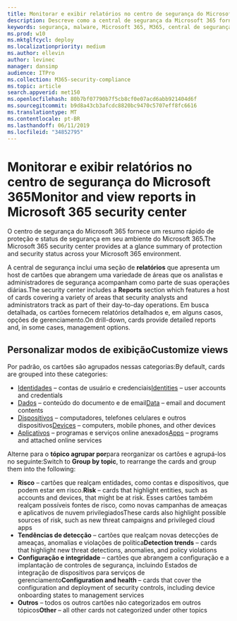 ```yaml
---
title: Monitorar e exibir relatórios no centro de segurança do Microsoft 365
description: Descreve como a central de segurança da Microsoft 365 fornece um resumo rápido de proteção e status de segurança.
keywords: segurança, malware, Microsoft 365, M365, central de segurança, monitor, relatório, status
ms.prod: w10
ms.mktglfcycl: deploy
ms.localizationpriority: medium
ms.author: ellevin
author: levinec
manager: dansimp
audience: ITPro
ms.collection: M365-security-compliance
ms.topic: article
search.appverid: met150
ms.openlocfilehash: 80b7bf07790b7f5cb8cf0e07acd6abb921404d6f
ms.sourcegitcommit: b9d8a43cb3afcdc8820bc9470c5707eff8fc6616
ms.translationtype: MT
ms.contentlocale: pt-BR
ms.lasthandoff: 06/11/2019
ms.locfileid: "34852795"
---
```

# <a name="monitor-and-view-reports-in-microsoft-365-security-center"></a><span data-ttu-id="f37f8-104">Monitorar e exibir relatórios no centro de segurança do Microsoft 365</span><span class="sxs-lookup"><span data-stu-id="f37f8-104">Monitor and view reports in Microsoft 365 security center</span></span>

<span data-ttu-id="f37f8-105">O centro de segurança do Microsoft 365 fornece um resumo rápido de proteção e status de segurança em seu ambiente do Microsoft 365.</span><span class="sxs-lookup"><span data-stu-id="f37f8-105">The Microsoft 365 security center provides at a glance summary of protection and security status across your Microsoft 365 environment.</span></span>

<span data-ttu-id="f37f8-106">A central de segurança inclui uma seção de **relatórios** que apresenta um host de cartões que abrangem uma variedade de áreas que os analistas e administradores de segurança acompanham como parte de suas operações diárias.</span><span class="sxs-lookup"><span data-stu-id="f37f8-106">The security center includes a **Reports** section which features a host of cards covering a variety of areas that security analysts and administrators track as part of their day-to-day operations.</span></span> <span data-ttu-id="f37f8-107">Em busca detalhada, os cartões fornecem relatórios detalhados e, em alguns casos, opções de gerenciamento.</span><span class="sxs-lookup"><span data-stu-id="f37f8-107">On drill-down, cards provide detailed reports and, in some cases, management options.</span></span>

## <a name="customize-views"></a><span data-ttu-id="f37f8-108">Personalizar modos de exibição</span><span class="sxs-lookup"><span data-stu-id="f37f8-108">Customize views</span></span>

<span data-ttu-id="f37f8-109">Por padrão, os cartões são agrupados nessas categorias:</span><span class="sxs-lookup"><span data-stu-id="f37f8-109">By default, cards are grouped into these categories:</span></span>
  
* <span data-ttu-id="f37f8-110">[Identidades](monitor-and-report-identities.md) – contas de usuário e credenciais</span><span class="sxs-lookup"><span data-stu-id="f37f8-110">[Identities](monitor-and-report-identities.md) – user accounts and credentials</span></span>
* <span data-ttu-id="f37f8-111">[Dados](monitor-data.md) – conteúdo do documento e de email</span><span class="sxs-lookup"><span data-stu-id="f37f8-111">[Data](monitor-data.md) – email and document contents</span></span>
* <span data-ttu-id="f37f8-112">[Dispositivos](monitor-devices.md) – computadores, telefones celulares e outros dispositivos</span><span class="sxs-lookup"><span data-stu-id="f37f8-112">[Devices](monitor-devices.md) – computers, mobile phones, and other devices</span></span>
* <span data-ttu-id="f37f8-113">[Aplicativos](monitor-apps.md) – programas e serviços online anexados</span><span class="sxs-lookup"><span data-stu-id="f37f8-113">[Apps](monitor-apps.md) – programs and attached online services</span></span>

<span data-ttu-id="f37f8-114">Alterne para o **tópico agrupar por**para reorganizar os cartões e agrupá-los no seguinte:</span><span class="sxs-lookup"><span data-stu-id="f37f8-114">Switch to **Group by topic**, to rearrange the cards and group them into the following:</span></span>

* <span data-ttu-id="f37f8-115">**Risco** – cartões que realçam entidades, como contas e dispositivos, que podem estar em risco.</span><span class="sxs-lookup"><span data-stu-id="f37f8-115">**Risk** – cards that highlight entities, such as accounts and devices, that might be at risk.</span></span> <span data-ttu-id="f37f8-116">Esses cartões também realçam possíveis fontes de risco, como novas campanhas de ameaças e aplicativos de nuvem privilegiados</span><span class="sxs-lookup"><span data-stu-id="f37f8-116">These cards also highlight possible sources of risk, such as new threat campaigns and privileged cloud apps</span></span>  
* <span data-ttu-id="f37f8-117">**Tendências de detecção** – cartões que realçam novas detecções de ameaças, anomalias e violações de política</span><span class="sxs-lookup"><span data-stu-id="f37f8-117">**Detection trends** – cards that highlight new threat detections, anomalies, and policy violations</span></span>
* <span data-ttu-id="f37f8-118">**Configuração e integridade** – cartões que abrangem a configuração e a implantação de controles de segurança, incluindo Estados de integração de dispositivos para serviços de gerenciamento</span><span class="sxs-lookup"><span data-stu-id="f37f8-118">**Configuration and health** – cards that cover the configuration and deployment of security controls, including device onboarding states to management services</span></span>
* <span data-ttu-id="f37f8-119">**Outros** – todos os outros cartões não categorizados em outros tópicos</span><span class="sxs-lookup"><span data-stu-id="f37f8-119">**Other** – all other cards not categorized under other topics</span></span>
